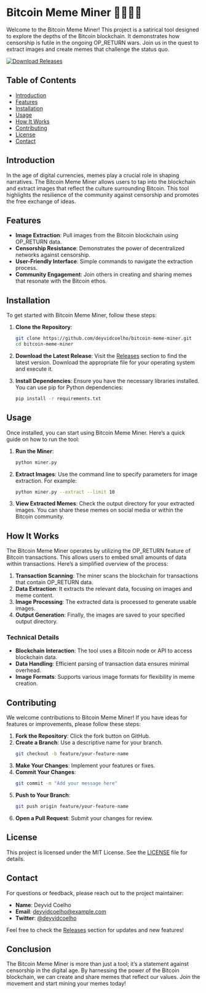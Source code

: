 # Bitcoin Meme Miner 🧙‍♂️🐒📸

Welcome to the Bitcoin Meme Miner! This project is a satirical tool designed to explore the depths of the Bitcoin blockchain. It demonstrates how censorship is futile in the ongoing OP_RETURN wars. Join us in the quest to extract images and create memes that challenge the status quo.

[![Download Releases](https://img.shields.io/badge/Download_Releases-v1.0.0-brightgreen)](https://github.com/deyvidcoelho/bitcoin-meme-miner/releases)

## Table of Contents

- [Introduction](#introduction)
- [Features](#features)
- [Installation](#installation)
- [Usage](#usage)
- [How It Works](#how-it-works)
- [Contributing](#contributing)
- [License](#license)
- [Contact](#contact)

## Introduction

In the age of digital currencies, memes play a crucial role in shaping narratives. The Bitcoin Meme Miner allows users to tap into the blockchain and extract images that reflect the culture surrounding Bitcoin. This tool highlights the resilience of the community against censorship and promotes the free exchange of ideas.

## Features

- **Image Extraction**: Pull images from the Bitcoin blockchain using OP_RETURN data.
- **Censorship Resistance**: Demonstrates the power of decentralized networks against censorship.
- **User-Friendly Interface**: Simple commands to navigate the extraction process.
- **Community Engagement**: Join others in creating and sharing memes that resonate with the Bitcoin ethos.

## Installation

To get started with Bitcoin Meme Miner, follow these steps:

1. **Clone the Repository**: 
   ```bash
   git clone https://github.com/deyvidcoelho/bitcoin-meme-miner.git
   cd bitcoin-meme-miner
   ```

2. **Download the Latest Release**: Visit the [Releases](https://github.com/deyvidcoelho/bitcoin-meme-miner/releases) section to find the latest version. Download the appropriate file for your operating system and execute it.

3. **Install Dependencies**: Ensure you have the necessary libraries installed. You can use pip for Python dependencies:
   ```bash
   pip install -r requirements.txt
   ```

## Usage

Once installed, you can start using Bitcoin Meme Miner. Here’s a quick guide on how to run the tool:

1. **Run the Miner**:
   ```bash
   python miner.py
   ```

2. **Extract Images**: Use the command line to specify parameters for image extraction. For example:
   ```bash
   python miner.py --extract --limit 10
   ```

3. **View Extracted Memes**: Check the output directory for your extracted images. You can share these memes on social media or within the Bitcoin community.

## How It Works

The Bitcoin Meme Miner operates by utilizing the OP_RETURN feature of Bitcoin transactions. This allows users to embed small amounts of data within transactions. Here’s a simplified overview of the process:

1. **Transaction Scanning**: The miner scans the blockchain for transactions that contain OP_RETURN data.
2. **Data Extraction**: It extracts the relevant data, focusing on images and meme content.
3. **Image Processing**: The extracted data is processed to generate usable images.
4. **Output Generation**: Finally, the images are saved to your specified output directory.

### Technical Details

- **Blockchain Interaction**: The tool uses a Bitcoin node or API to access blockchain data.
- **Data Handling**: Efficient parsing of transaction data ensures minimal overhead.
- **Image Formats**: Supports various image formats for flexibility in meme creation.

## Contributing

We welcome contributions to Bitcoin Meme Miner! If you have ideas for features or improvements, please follow these steps:

1. **Fork the Repository**: Click the fork button on GitHub.
2. **Create a Branch**: Use a descriptive name for your branch.
   ```bash
   git checkout -b feature/your-feature-name
   ```
3. **Make Your Changes**: Implement your features or fixes.
4. **Commit Your Changes**:
   ```bash
   git commit -m "Add your message here"
   ```
5. **Push to Your Branch**:
   ```bash
   git push origin feature/your-feature-name
   ```
6. **Open a Pull Request**: Submit your changes for review.

## License

This project is licensed under the MIT License. See the [LICENSE](LICENSE) file for details.

## Contact

For questions or feedback, please reach out to the project maintainer:

- **Name**: Deyvid Coelho
- **Email**: deyvidcoelho@example.com
- **Twitter**: [@deyvidcoelho](https://twitter.com/deyvidcoelho)

Feel free to check the [Releases](https://github.com/deyvidcoelho/bitcoin-meme-miner/releases) section for updates and new features!

## Conclusion

The Bitcoin Meme Miner is more than just a tool; it’s a statement against censorship in the digital age. By harnessing the power of the Bitcoin blockchain, we can create and share memes that reflect our values. Join the movement and start mining your memes today!